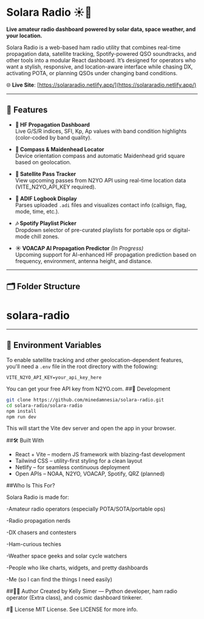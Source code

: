 # Solara Radio ☀️📡

**Live amateur radio dashboard powered by solar data, space weather, and your location.**

Solara Radio is a web-based ham radio utility that combines real-time propagation data, satellite tracking, Spotify-powered QSO soundtracks, and other tools into a modular React dashboard. It’s designed for operators who want a stylish, responsive, and location-aware interface while chasing DX, activating POTA, or planning QSOs under changing band conditions.

🌐 **Live Site**: [https://solararadio.netlify.app/](https://solararadio.netlify.app/)

---

## 🔧 Features

- **📶 HF Propagation Dashboard**  
  Live G/S/R indices, SFI, Kp, Ap values with band condition highlights (color-coded by band quality).

- **🧭 Compass & Maidenhead Locator**  
  Device orientation compass and automatic Maidenhead grid square based on geolocation.

- **📡 Satellite Pass Tracker**  
  View upcoming passes from N2YO API using real-time location data (VITE_N2YO_API_KEY required).

- **📃 ADIF Logbook Display**  
  Parses uploaded `.adi` files and visualizes contact info (callsign, flag, mode, time, etc.).

- **🎶 Spotify Playlist Picker**  
  Dropdown selector of pre-curated playlists for portable ops or digital-mode chill zones.

- **☀️ VOACAP AI Propagation Predictor** *(In Progress)*  
  Upcoming support for AI-enhanced HF propagation prediction based on frequency, environment, antenna height, and distance.

---

## 🗂️ Folder Structure

# solara-radio

---

## 🔐 Environment Variables

To enable satellite tracking and other geolocation-dependent features, you'll need a `.env` file in the root directory with the following:

```env
VITE_N2YO_API_KEY=your_api_key_here
```
You can get your free API key from N2YO.com.
##🧪 Development
```bash
git clone https://github.com/minedamnesia/solara-radio.git
cd solara-radio/solara-radio
npm install
npm run dev
```
This will start the Vite dev server and open the app in your browser.

##🛠️ Built With
- React + Vite – modern JS framework with blazing-fast development
- Tailwind CSS – utility-first styling for a clean layout
- Netlify – for seamless continuous deployment
- Open APIs – NOAA, N2YO, VOACAP, Spotify, QRZ (planned)

##Who Is This For?

Solara Radio is made for:

-Amateur radio operators (especially POTA/SOTA/portable ops)

-Radio propagation nerds

-DX chasers and contesters

-Ham-curious techies

-Weather space geeks and solar cycle watchers

-People who like charts, widgets, and pretty dashboards

-Me (so I can find the things I need easily)

##👩‍💻 Author
Created by Kelly Simer — Python developer, ham radio operator (Extra class), and cosmic dashboard tinkerer.

#📜 License
MIT License. See LICENSE for more info.
